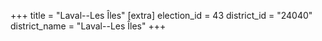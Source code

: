 +++
title = "Laval--Les Îles"
[extra]
election_id = 43
district_id = "24040"
district_name = "Laval--Les Îles"
+++
